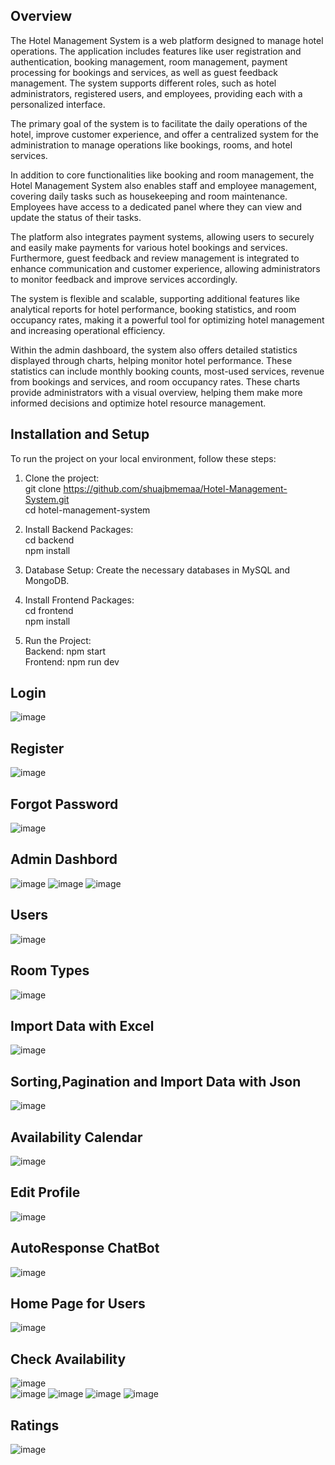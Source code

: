 ## Overview

The Hotel Management System is a web platform designed to manage hotel operations.
The application includes features like user registration and authentication, booking management, room management, payment processing for bookings and services, as well as guest feedback management.
The system supports different roles, such as hotel administrators, registered users, and employees, providing each with a personalized interface.

The primary goal of the system is to facilitate the daily operations of the hotel, improve customer experience, and offer a centralized system for the administration to manage operations like bookings, rooms, and hotel services.

In addition to core functionalities like booking and room management, the Hotel Management System also enables staff and employee management, covering daily tasks such as housekeeping and room maintenance.
Employees have access to a dedicated panel where they can view and update the status of their tasks.

The platform also integrates payment systems, allowing users to securely and easily make payments for various hotel bookings and services.
Furthermore, guest feedback and review management is integrated to enhance communication and customer experience, allowing administrators to monitor feedback and improve services accordingly.

The system is flexible and scalable, supporting additional features like analytical reports for hotel performance, booking statistics, and room occupancy rates, making it a powerful tool for optimizing hotel management and increasing operational efficiency.

Within the admin dashboard, the system also offers detailed statistics displayed through charts, helping monitor hotel performance.
These statistics can include monthly booking counts, most-used services, revenue from bookings and services, and room occupancy rates.
These charts provide administrators with a visual overview, helping them make more informed decisions and optimize hotel resource management.

## Installation and Setup
To run the project on your local environment, follow these steps:

1. Clone the project:<br />
git clone https://github.com/shuajbmemaa/Hotel-Management-System.git <br />
cd hotel-management-system

2. Install Backend Packages:<br />
cd backend <br />
npm install

3. Database Setup: Create the necessary databases in MySQL and MongoDB.

4. Install Frontend Packages:<br />
cd frontend <br />
npm install

5. Run the Project:<br/>
Backend: npm start <br />
Frontend: npm run dev

## Login
![image](https://github.com/user-attachments/assets/c43f9744-9edd-4056-83ad-ddb303402731)

## Register
![image](https://github.com/user-attachments/assets/11ea1c39-e69e-4053-a061-32d0a8290a6b)

## Forgot Password
![image](https://github.com/user-attachments/assets/73a5a434-55ae-4b36-a2c5-67c33dbaadad)

## Admin Dashbord
![image](https://github.com/user-attachments/assets/91a4c251-4c5b-4a09-b96c-4d52a0023242)
![image](https://github.com/user-attachments/assets/20ce2748-e985-423b-a849-bdc55fd5eac8)
![image](https://github.com/user-attachments/assets/f72b0bbe-19d5-461f-852d-a2b9b867179a)

## Users
![image](https://github.com/user-attachments/assets/99cf5c6d-4c9e-42a3-bd52-a83632187b16)

## Room Types
![image](https://github.com/user-attachments/assets/7c48691e-fb72-43cc-a379-c1682ea808a5)

## Import Data with Excel
![image](https://github.com/user-attachments/assets/cad64bf1-403a-4ba3-99da-b66a099b2e02)

## Sorting,Pagination and Import Data with Json
![image](https://github.com/user-attachments/assets/e48f63cb-4126-44ad-838c-2f3dd6154e22)

## Availability Calendar
![image](https://github.com/user-attachments/assets/1b116882-e18d-4c93-8462-4c8134147fa6)

## Edit Profile
![image](https://github.com/user-attachments/assets/5866ac94-9aa7-44f9-97e8-027b70d4638c)

## AutoResponse ChatBot
![image](https://github.com/user-attachments/assets/658ae3fc-18d6-45ee-9e44-5372fe1342f6)

## Home Page for Users
![image](https://github.com/user-attachments/assets/5da5cbd5-ee02-4fcb-888a-1667d7624ac8)

## Check Availability
![image](https://github.com/user-attachments/assets/6d5ec008-2e3d-4c23-8459-150b0ca2f337) <br />
![image](https://github.com/user-attachments/assets/769c6560-1352-4450-82d7-444b74d79e4d)
![image](https://github.com/user-attachments/assets/c747ae59-3994-4ce4-93ca-e2b270e28749)
![image](https://github.com/user-attachments/assets/877b6a14-0278-45c8-9821-2db43f0c4f54)
![image](https://github.com/user-attachments/assets/dd9a3f52-3383-4515-8448-88ca9fe409b1)

## Ratings
![image](https://github.com/user-attachments/assets/fcab96b7-b829-463a-b157-a8a1a3c61a4d)



